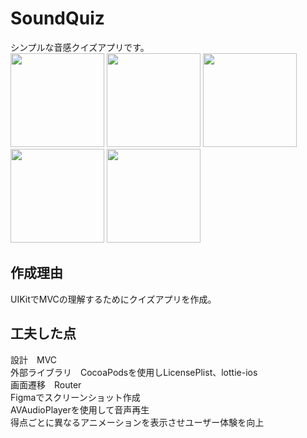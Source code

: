 # SoundQuiz
シンプルな音感クイズアプリです。  
<img width="150" src="https://github.com/user-attachments/assets/8378d0ac-061c-4063-bfb5-1dbb5abc4cbf">
<img width="150" src="https://github.com/user-attachments/assets/68b33a35-0b30-40ea-9696-b9e86bc9362f">
<img width="150" src="https://github.com/user-attachments/assets/fe334db7-d23b-47ad-be41-ae80489e04a4">
<img width="150" src="https://github.com/user-attachments/assets/9daca583-c6ef-49f3-b8cb-c4bef37254f3">
<img width="150" src="https://github.com/user-attachments/assets/0214badc-88b2-40e0-bd39-60ca36124d03">  

## 作成理由  
UIKitでMVCの理解するためにクイズアプリを作成。

## 工夫した点
設計　MVC  
外部ライブラリ　CocoaPodsを使用しLicensePlist、lottie-ios  
画面遷移　Router  
Figmaでスクリーンショット作成  
AVAudioPlayerを使用して音声再生  
得点ごとに異なるアニメーションを表示させユーザー体験を向上
